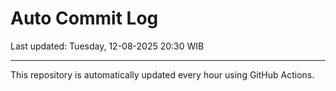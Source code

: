 # Auto Commit Log

Last updated: Tuesday, 12-08-2025 20:30 WIB

---

This repository is automatically updated every hour using GitHub Actions.
